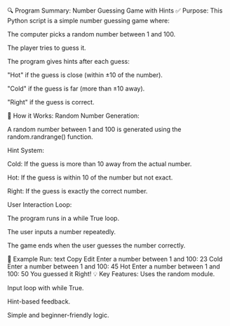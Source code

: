 🔍 Program Summary: Number Guessing Game with Hints
✅ Purpose:
This Python script is a simple number guessing game where:

The computer picks a random number between 1 and 100.

The player tries to guess it.

The program gives hints after each guess:

"Hot" if the guess is close (within ±10 of the number).

"Cold" if the guess is far (more than ±10 away).

"Right" if the guess is correct.

🧠 How it Works:
Random Number Generation:

A random number between 1 and 100 is generated using the random.randrange() function.

Hint System:

Cold: If the guess is more than 10 away from the actual number.

Hot: If the guess is within 10 of the number but not exact.

Right: If the guess is exactly the correct number.

User Interaction Loop:

The program runs in a while True loop.

The user inputs a number repeatedly.

The game ends when the user guesses the number correctly.

🧪 Example Run:
text
Copy
Edit
Enter a number between 1 and 100: 23
Cold
Enter a number between 1 and 100: 45
Hot
Enter a number between 1 and 100: 50
You guessed it Right!
💡 Key Features:
Uses the random module.

Input loop with while True.

Hint-based feedback.

Simple and beginner-friendly logic.
